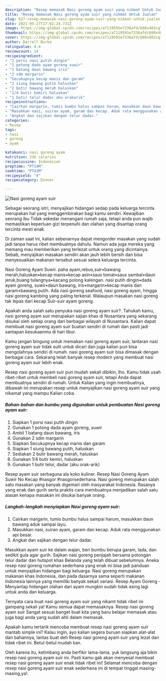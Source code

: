```yaml
---
description: "Resep memasak Nasi goreng ayam suir yang nikmat Untuk Jualan"
title: "Resep memasak Nasi goreng ayam suir yang nikmat Untuk Jualan"
slug: 627-resep-memasak-nasi-goreng-ayam-suir-yang-nikmat-untuk-jualan
date: 2021-05-27T17:02:24.731Z
image: https://img-global.cpcdn.com/recipes/a7119591e7336afd/680x482cq70/nasi-goreng-ayam-suir-foto-resep-utama.jpg
thumbnail: https://img-global.cpcdn.com/recipes/a7119591e7336afd/680x482cq70/nasi-goreng-ayam-suir-foto-resep-utama.jpg
cover: https://img-global.cpcdn.com/recipes/a7119591e7336afd/680x482cq70/nasi-goreng-ayam-suir-foto-resep-utama.jpg
author: Darrell Burke
ratingvalue: 4.4
reviewcount: 14
recipeingredient:
- "1 porsi nasi putih dingin"
- "1 potong dada ayam goreng suwir"
- "1 batang daun bawang iris"
- "2 sdm margarin"
- "Secukupnya kecap manis dan garam"
- "1 siung bawang putih haluskan"
- "2 butir bawang merah haluskan"
- "1/4 butir kemiri haluskan"
- "1 butir telur dadar aku orakarik"
recipeinstructions:
- "Cairkan margarin, tumis bumbu halus sampai harum, masukkan daun bawang aduk sampai layu."
- "Masukkan nasi, suiran ayam, garam dan kecap. Aduk rata menggunakan api besar."
- "Angkat dan sajikan dengan telur dadar."
categories:
- Resep
tags:
- nasi
- goreng
- ayam

katakunci: nasi goreng ayam 
nutrition: 236 calories
recipecuisine: Indonesian
preptime: "PT14M"
cooktime: "PT43M"
recipeyield: "4"
recipecategory: Dinner

---
```



![Nasi goreng ayam suir](https://img-global.cpcdn.com/recipes/a7119591e7336afd/680x482cq70/nasi-goreng-ayam-suir-foto-resep-utama.jpg)

Sebagai seorang istri, menyajikan hidangan sedap pada keluarga tercinta merupakan hal yang menggembirakan bagi kamu sendiri. Kewajiban seorang ibu Tidak sekedar menangani rumah saja, tetapi anda pun wajib memastikan keperluan gizi terpenuhi dan olahan yang disantap orang tercinta mesti enak.

Di zaman  saat ini, kalian sebenarnya dapat mengorder masakan yang sudah jadi tanpa harus ribet membuatnya dahulu. Namun ada juga mereka yang memang mau memberikan yang terlezat untuk orang yang dicintainya. Sebab, menyajikan masakan sendiri akan jauh lebih bersih dan bisa menyesuaikan makanan tersebut sesuai selera keluarga tercinta. 

Nasi Goreng Ayam Suwir. paha ayam,rebus,suir•bawang merah,haluskan•kecap manis•kecap asin•saus tomat•saus sambal•daun jeruk,buang tulangnya•kacang polong kalengan. nasi putih dingin•dada ayam goreng, suwir•daun bawang, iris•margarin•kecap manis dan garam•bawang putih. Ada nasi goreng seafood, nasi goreng ayam, hingga nasi goreng kambing yang paling terkenal. Walaupun masakan nasi goreng tak lepas dari kecap Suir-suir ayam goreng.

Apakah anda salah satu penyuka nasi goreng ayam suir?. Tahukah kamu, nasi goreng ayam suir merupakan sajian khas di Nusantara yang sekarang disukai oleh setiap orang dari berbagai wilayah di Nusantara. Kalian dapat membuat nasi goreng ayam suir buatan sendiri di rumah dan pasti jadi santapan kesukaanmu di hari libur.

Kamu jangan bingung untuk memakan nasi goreng ayam suir, lantaran nasi goreng ayam suir tidak sulit untuk dicari dan juga kalian pun bisa mengolahnya sendiri di rumah. nasi goreng ayam suir bisa dimasak dengan berbagai cara. Sekarang telah banyak resep modern yang membuat nasi goreng ayam suir lebih enak.

Resep nasi goreng ayam suir pun mudah sekali dibikin, lho. Kamu tidak usah ribet-ribet untuk membeli nasi goreng ayam suir, tetapi Anda dapat membuatnya sendiri di rumah. Untuk Kalian yang ingin membuatnya, dibawah ini merupakan resep untuk menyajikan nasi goreng ayam suir yang nikamat yang mampu Kalian coba.

<!--inarticleads1-->

##### Bahan-bahan dan bumbu yang digunakan untuk pembuatan Nasi goreng ayam suir:

1. Siapkan 1 porsi nasi putih dingin
1. Gunakan 1 potong dada ayam goreng, suwir
1. Ambil 1 batang daun bawang, iris
1. Gunakan 2 sdm margarin
1. Siapkan Secukupnya kecap manis dan garam
1. Siapkan 1 siung bawang putih, haluskan
1. Sediakan 2 butir bawang merah, haluskan
1. Gunakan 1/4 butir kemiri, haluskan
1. Gunakan 1 butir telur, dadar (aku orak-arik)


Resep ayam suir serbaguna ala koko kuliner. Resep Nasi Goreng Ayam Suwir No Kecap #nasgor #nasgorsederhana. Nasi goreng merupakan salah satu masakan yang banyak digemari oleh masyarakat Indonesia. Rasanya yang enak dan gurih serta praktis cara membuatnya menjadikan salah satu alasan kenapa masakan ini disukai banyak orang. 

<!--inarticleads2-->

##### Langkah-langkah menyiapkan Nasi goreng ayam suir:

1. Cairkan margarin, tumis bumbu halus sampai harum, masukkan daun bawang aduk sampai layu.
1. Masukkan nasi, suiran ayam, garam dan kecap. Aduk rata menggunakan api besar.
1. Angkat dan sajikan dengan telur dadar.


Masukkan ayam suir ke dalam wajan, beri bumbu berupa garam, lada, dan sedikit gula agar gurih. Sajikan nasi goreng penjajah bersama potongan telur dadar dan hutspot khas Belanda yang telah dibuat sebelumnya. Aneka resep nasi goreng rumahan sederhana yang enak ini bisa jadi panduan untuk menyajikan hidangan bagi keluarga. Nasi goreng merupakan makanan khas Indonesia, dan pada dasarnya sama seperti makanan Indonesia lainnya yang memiliki banyak sekali variasi. Resep Ayam Goreng - Menyantap hidangan olahan dari ayam mungkin sudah tidak asing lagi untuk anda dan keluarga. 

Ternyata cara buat nasi goreng ayam suir yang nikamt tidak ribet ini gampang sekali ya! Kamu semua dapat memasaknya. Resep nasi goreng ayam suir Sangat sesuai banget buat kita yang baru belajar memasak atau juga bagi anda yang sudah ahli dalam memasak.

Apakah kamu tertarik mencoba membuat resep nasi goreng ayam suir mantab simple ini? Kalau ingin, ayo kalian segera buruan siapkan alat-alat dan bahannya, lantas buat deh Resep nasi goreng ayam suir yang lezat dan tidak ribet ini. Betul-betul mudah kan. 

Oleh karena itu, ketimbang anda berfikir lama-lama, yuk langsung aja bikin resep nasi goreng ayam suir ini. Pasti kamu gak akan menyesal membuat resep nasi goreng ayam suir enak tidak ribet ini! Selamat mencoba dengan resep nasi goreng ayam suir enak sederhana ini di tempat tinggal masing-masing,ya!.

